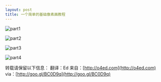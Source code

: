 ```yaml
---
layout: post
title: 一个简单的基础像素画教程
---
```


![part1](http://ww2.sinaimg.cn/large/536efc01jw1em1dzx43ugj20dw07s75l.jpg)

![part2](http://ww4.sinaimg.cn/large/536efc01jw1em1dzpk0vgj20hq0gogp6.jpg)

![part3](http://ww4.sinaimg.cn/large/536efc01jw1em1dyx7nmaj20hq0iotcc.jpg)

![part4](http://ww1.sinaimg.cn/large/536efc01jw1em1dzh0t0qj20hg0gotc2.jpg)


转载请保留以下信息：
翻译：Ed 来自：[http://o4ed.com](http://o4ed.com) via：[http://goo.gl/BC0D9q](http://goo.gl/BC0D9q)